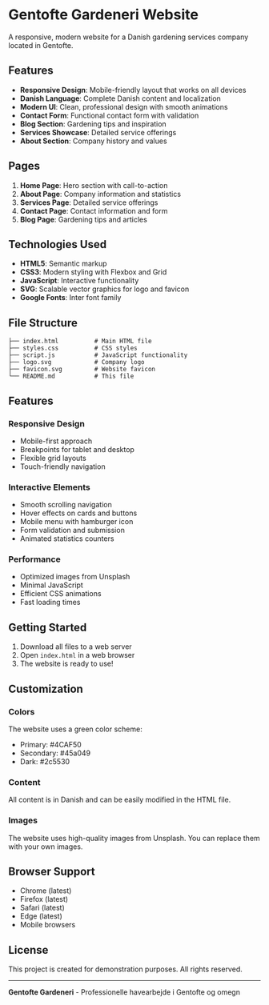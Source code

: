 # Gentofte Gardeneri Website

A responsive, modern website for a Danish gardening services company located in Gentofte.

## Features

- **Responsive Design**: Mobile-friendly layout that works on all devices
- **Danish Language**: Complete Danish content and localization
- **Modern UI**: Clean, professional design with smooth animations
- **Contact Form**: Functional contact form with validation
- **Blog Section**: Gardening tips and inspiration
- **Services Showcase**: Detailed service offerings
- **About Section**: Company history and values

## Pages

1. **Home Page**: Hero section with call-to-action
2. **About Page**: Company information and statistics
3. **Services Page**: Detailed service offerings
4. **Contact Page**: Contact information and form
5. **Blog Page**: Gardening tips and articles

## Technologies Used

- **HTML5**: Semantic markup
- **CSS3**: Modern styling with Flexbox and Grid
- **JavaScript**: Interactive functionality
- **SVG**: Scalable vector graphics for logo and favicon
- **Google Fonts**: Inter font family

## File Structure

```
├── index.html          # Main HTML file
├── styles.css          # CSS styles
├── script.js           # JavaScript functionality
├── logo.svg            # Company logo
├── favicon.svg         # Website favicon
└── README.md           # This file
```

## Features

### Responsive Design
- Mobile-first approach
- Breakpoints for tablet and desktop
- Flexible grid layouts
- Touch-friendly navigation

### Interactive Elements
- Smooth scrolling navigation
- Hover effects on cards and buttons
- Mobile menu with hamburger icon
- Form validation and submission
- Animated statistics counters

### Performance
- Optimized images from Unsplash
- Minimal JavaScript
- Efficient CSS animations
- Fast loading times

## Getting Started

1. Download all files to a web server
2. Open `index.html` in a web browser
3. The website is ready to use!

## Customization

### Colors
The website uses a green color scheme:
- Primary: #4CAF50
- Secondary: #45a049
- Dark: #2c5530

### Content
All content is in Danish and can be easily modified in the HTML file.

### Images
The website uses high-quality images from Unsplash. You can replace them with your own images.

## Browser Support

- Chrome (latest)
- Firefox (latest)
- Safari (latest)
- Edge (latest)
- Mobile browsers

## License

This project is created for demonstration purposes. All rights reserved.

---

**Gentofte Gardeneri** - Professionelle havearbejde i Gentofte og omegn 